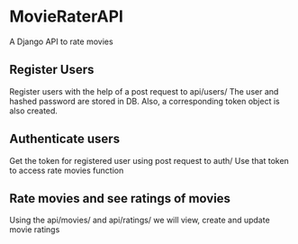 # MovieRaterAPI
A Django API to rate movies

## Register Users
Register users with the help of a post request to api/users/
The user and hashed password are stored in DB.
Also, a corresponding token object is also created.

## Authenticate users
Get the token for registered user using post request to auth/
Use that token to access rate movies function

## Rate movies and see ratings of movies
Using the api/movies/ and api/ratings/ we will view, create and update movie ratings

